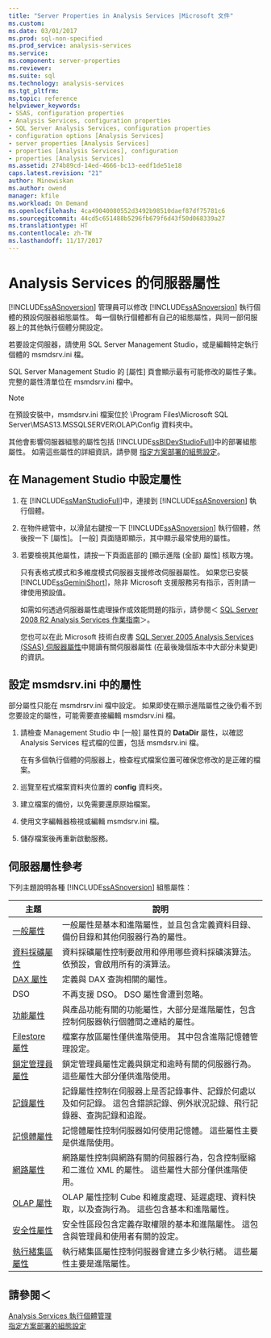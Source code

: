 ```yaml
---
title: "Server Properties in Analysis Services |Microsoft 文件"
ms.custom: 
ms.date: 03/01/2017
ms.prod: sql-non-specified
ms.prod_service: analysis-services
ms.service: 
ms.component: server-properties
ms.reviewer: 
ms.suite: sql
ms.technology: analysis-services
ms.tgt_pltfrm: 
ms.topic: reference
helpviewer_keywords:
- SSAS, configuration properties
- Analysis Services, configuration properties
- SQL Server Analysis Services, configuration properties
- configuration options [Analysis Services]
- server properties [Analysis Services]
- properties [Analysis Services], configuration
- properties [Analysis Services]
ms.assetid: 274b89cd-14ed-4666-bc13-eedf1de51e18
caps.latest.revision: "21"
author: Minewiskan
ms.author: owend
manager: kfile
ms.workload: On Demand
ms.openlocfilehash: 4ca49040080552d3492b98510daef87df75781c6
ms.sourcegitcommit: 44cd5c651488b5296fb679f6d43f50d068339a27
ms.translationtype: HT
ms.contentlocale: zh-TW
ms.lasthandoff: 11/17/2017
---
```

# <a name="server-properties-in-analysis-services"></a>Analysis Services 的伺服器屬性
  [!INCLUDE[ssASnoversion](../../includes/ssasnoversion-md.md)] 管理員可以修改 [!INCLUDE[ssASnoversion](../../includes/ssasnoversion-md.md)] 執行個體的預設伺服器組態屬性。 每一個執行個體都有自己的組態屬性，與同一部伺服器上的其他執行個體分開設定。  
  
 若要設定伺服器，請使用 SQL Server Management Studio，或是編輯特定執行個體的 msmdsrv.ini 檔。  
 
SQL Server Management Studio 的 [屬性] 頁會顯示最有可能修改的屬性子集。 完整的屬性清單位在 msmdsrv.ini 檔中。   
  
> [!NOTE]  
>  在預設安裝中，msmdsrv.ini 檔案位於 \Program Files\Microsoft SQL Server\MSAS13.MSSQLSERVER\OLAP\Config 資料夾中。
> 
> 其他會影響伺服器組態的屬性包括 [!INCLUDE[ssBIDevStudioFull](../../includes/ssbidevstudiofull-md.md)]中的部署組態屬性。 如需這些屬性的詳細資訊，請參閱 [指定方案部署的組態設定](../../analysis-services/multidimensional-models/deployment-script-files-solution-deployment-config-settings.md)。
 
##  <a name="bkmk_config"></a> 在 Management Studio 中設定屬性 
  
1.  在 [!INCLUDE[ssManStudioFull](../../includes/ssmanstudiofull-md.md)]中，連接到 [!INCLUDE[ssASnoversion](../../includes/ssasnoversion-md.md)] 執行個體。  
  
2. 在物件總管中，以滑鼠右鍵按一下 [!INCLUDE[ssASnoversion](../../includes/ssasnoversion-md.md)] 執行個體，然後按一下 [屬性]。 [一般] 頁面隨即顯示，其中顯示最常使用的屬性。  

3.  若要檢視其他屬性，請按一下頁面底部的 [顯示進階 (全部) 屬性] 核取方塊。  
  
     只有表格式模式和多維度模式伺服器支援修改伺服器屬性。 如果您已安裝 [!INCLUDE[ssGeminiShort](../../includes/ssgeminishort-md.md)]，除非 Microsoft 支援服務另有指示，否則請一律使用預設值。  
  
     如需如何透過伺服器屬性處理操作或效能問題的指示，請參閱＜ [SQL Server 2008 R2 Analysis Services 作業指南](http://go.microsoft.com/fwlink/?LinkID=225539)＞。  
  
     您也可以在此 Microsoft 技術白皮書 [SQL Server 2005 Analysis Services (SSAS) 伺服器屬性](http://go.microsoft.com/fwlink/?LinkID=199102)中閱讀有關伺服器屬性 (在最後幾個版本中大部分未變更) 的資訊。    
  
##  <a name="bkmk_msmdsrvini"></a> 設定 msmdsrv.ini 中的屬性
  部分屬性只能在 msmdrsrv.ini 檔中設定。 如果即使在顯示進階屬性之後仍看不到您要設定的屬性，可能需要直接編輯 msmdsrv.ini 檔。
  
1.  請檢查 Management Studio 中 [一般] 屬性頁的 **DataDir** 屬性，以確認 Analysis Services 程式檔的位置，包括 msmdsrv.ini 檔。

     在有多個執行個體的伺服器上，檢查程式檔案位置可確保您修改的是正確的檔案。  
  
2.  巡覽至程式檔案資料夾位置的 **config** 資料夾。

3. 建立檔案的備份，以免需要還原原始檔案。  
  
4.  使用文字編輯器檢視或編輯 msmdsrv.ini 檔。  
  
5.  儲存檔案後再重新啟動服務。  
  
##  <a name="bkmk_ref"></a> 伺服器屬性參考  
  
 下列主題說明各種 [!INCLUDE[ssASnoversion](../../includes/ssasnoversion-md.md)] 組態屬性：  
  
|主題|說明|  
|-----------|-----------------|  
|[一般屬性](../../analysis-services/server-properties/general-properties.md)|一般屬性是基本和進階屬性，並且包含定義資料目錄、備份目錄和其他伺服器行為的屬性。|  
|[資料採礦屬性](../../analysis-services/server-properties/data-mining-properties.md)|資料採礦屬性控制要啟用和停用哪些資料採礦演算法。 依預設，會啟用所有的演算法。| 
|[DAX 屬性](../../analysis-services/server-properties/dax-properties.md)|定義與 DAX 查詢相關的屬性。|
|DSO|不再支援 DSO。 DSO 屬性會遭到忽略。|  
|[功能屬性](../../analysis-services/server-properties/feature-properties.md)|與產品功能有關的功能屬性，大部分是進階屬性，包含控制伺服器執行個體間之連結的屬性。|  
|[Filestore 屬性](../../analysis-services/server-properties/filestore-properties.md)|檔案存放區屬性僅供進階使用。 其中包含進階記憶體管理設定。|  
|[鎖定管理員屬性](../../analysis-services/server-properties/lock-manager-properties.md)|鎖定管理員屬性定義與鎖定和逾時有關的伺服器行為。 這些屬性大部分僅供進階使用。|  
|[記錄屬性](../../analysis-services/server-properties/log-properties.md)|記錄屬性控制在伺服器上是否記錄事件、記錄於何處以及如何記錄。 這包含錯誤記錄、例外狀況記錄、飛行記錄器、查詢記錄和追蹤。|  
|[記憶體屬性](../../analysis-services/server-properties/memory-properties.md)|記憶體屬性控制伺服器如何使用記憶體。 這些屬性主要是供進階使用。|  
|[網路屬性](../../analysis-services/server-properties/network-properties.md)|網路屬性控制與網路有關的伺服器行為，包含控制壓縮和二進位 XML 的屬性。 這些屬性大部分僅供進階使用。|  
|[OLAP 屬性](../../analysis-services/server-properties/olap-properties.md)|OLAP 屬性控制 Cube 和維度處理、延遲處理、資料快取，以及查詢行為。 這些包含基本和進階屬性。|  
|[安全性屬性](../../analysis-services/server-properties/security-properties.md)|安全性區段包含定義存取權限的基本和進階屬性。 這包含與管理員和使用者有關的設定。|  
|[執行緒集區屬性](../../analysis-services/server-properties/thread-pool-properties.md)|執行緒集區屬性控制伺服器會建立多少執行緒。 這些屬性主要是進階屬性。|  
  
## <a name="see-also"></a>請參閱＜  
 [Analysis Services 執行個體管理](../../analysis-services/instances/analysis-services-instance-management.md)   
 [指定方案部署的組態設定](../../analysis-services/multidimensional-models/deployment-script-files-solution-deployment-config-settings.md)  
  
  
